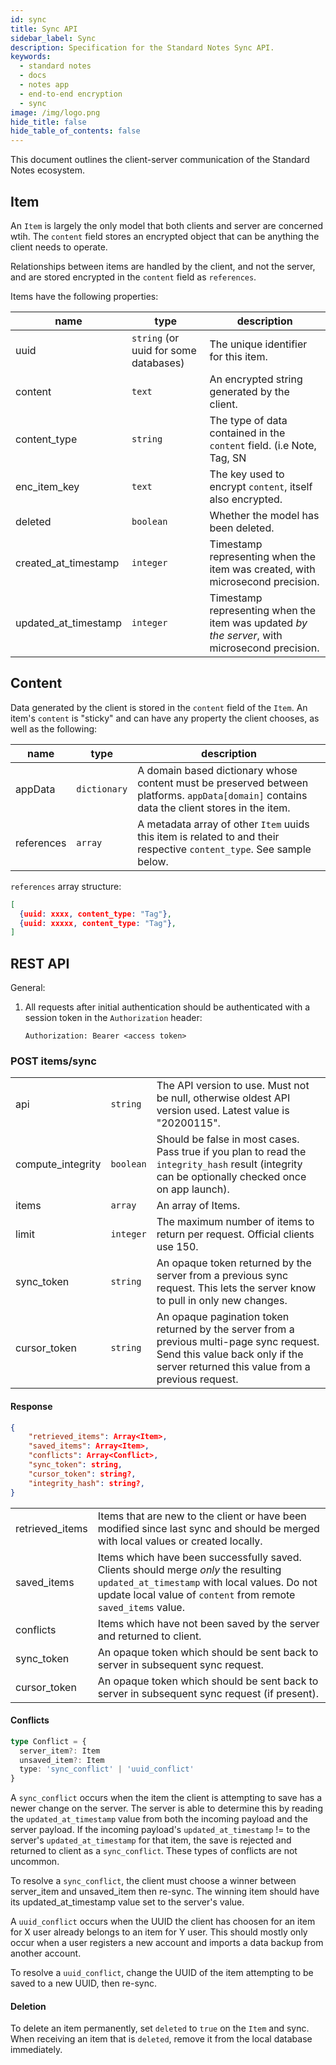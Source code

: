 ```yaml
---
id: sync
title: Sync API
sidebar_label: Sync
description: Specification for the Standard Notes Sync API.
keywords:
  - standard notes
  - docs
  - notes app
  - end-to-end encryption
  - sync
image: /img/logo.png
hide_title: false
hide_table_of_contents: false
---
```


This document outlines the client-server communication of the Standard Notes ecosystem.

## Item

An `Item` is largely the only model that both clients and server are concerned wtih. The `content` field stores an encrypted object that can be anything the client needs to operate.

Relationships between items are handled by the client, and not the server, and are stored encrypted in the `content` field as `references`.

Items have the following properties:

| name         | type                                | description                                                                                  |
| ------------ | ----------------------------------- | -------------------------------------------------------------------------------------------- |
| uuid         | `string` (or uuid for some databases) | The unique identifier for this item.                                                        |
| content      | `text`                                | An encrypted string generated by the client.                                           |
| content_type | `string`                              | The type of data contained in the `content` field. (i.e Note, Tag, SN|Component, etc.) |
| enc_item_key | `text`                                | The key used to encrypt `content`, itself also encrypted.                                           |
| deleted      | `boolean`                                | Whether the model has been deleted.                                                          |
| created_at_timestamp   | `integer`                                | Timestamp representing when the item was created, with microsecond precision.                                                              |
| updated_at_timestamp   | `integer`                                | Timestamp representing when the item was updated _by the server_, with microsecond precision.                                                             |

## Content

Data generated by the client is stored in the `content` field of the `Item`. An item's `content` is "sticky" and can have any property the client chooses, as well as the following:

| name       | type       | description                                                                                                                                 |
| ---------- | ---------- | ------------------------------------------------------------------------------------------------------------------------------------------- |
| appData    | `dictionary` | A domain based dictionary whose content must be preserved between platforms. `appData[domain]` contains data the client stores in the item. |
| references | `array`      | A metadata array of other `Item` uuids this item is related to and their respective `content_type`. See sample below.                      |

`references` array structure:

```JSON
[
  {uuid: xxxx, content_type: "Tag"},
  {uuid: xxxxx, content_type: "Tag"},
]
```

## REST API

General:

1.  All requests after initial authentication should be authenticated with a session token in the `Authorization` header:

    ```
    Authorization: Bearer <access token>

    ```

### POST items/sync

|          |   |             |
|-------------------|---------|---------------------------------------------------------------------------------------------------------------------------------------------------------------------------------|
| api               | `string`  | The API version to use. Must not be null, otherwise oldest API version used. Latest value is "20200115".                                                                         |
| compute_integrity | `boolean` | Should be false in most cases. Pass true if you plan to read the `integrity_hash` result (integrity can be optionally checked once on app launch).                                           |
| items             | `array`   | An array of Items.                                                                                                                                                              |
| limit             | `integer` | The maximum number of items to return per request. Official clients use 150.                                                                                                    |
| sync_token        | `string`  | An opaque token returned by the server from a previous sync request. This lets the server know to pull in only new changes.                                                     |
| cursor_token      | `string`  | An opaque pagination token returned by the server from a previous multi-page sync request. Send this value back only if the server returned this value from a previous request. |

#### Response

```JSON
{
    "retrieved_items": Array<Item>,
    "saved_items": Array<Item>,
    "conflicts": Array<Conflict>,
    "sync_token": string,
    "cursor_token": string?,
    "integrity_hash": string?,
}
```

|          |             |
|-----------------|-----------------------------------------------------------------------------------------------------------------------------------------------------------------------------------------------------|
| retrieved_items | Items that are new to the client or have been modified since last sync and should be merged with local values or created locally.                                                                   |
| saved_items     | Items which have been successfully saved. Clients should merge *only* the resulting `updated_at_timestamp` with local values. Do not update local value of `content` from remote `saved_items` value. |
| conflicts       | Items which have not been saved by the server and returned to client.                                                                                                                               |
| sync_token      | An opaque token which should be sent back to server in subsequent sync request.                                                                                                                     |
| cursor_token    | An opaque token which should be sent back to server in subsequent sync request (if present).                                                                                                        |

#### Conflicts

```typescript
type Conflict = {
  server_item?: Item
  unsaved_item?: Item
  type: 'sync_conflict' | 'uuid_conflict'
}
```

A `sync_conflict` occurs when the item the client is attempting to save has a newer change on the server. The server is able to determine this by reading the `updated_at_timestamp` value from both the incoming payload and the server payload. If the incoming payload's `updated_at_timestamp` != to the server's `updated_at_timestamp` for that item, the save is rejected and returned to client as a `sync_conflict`. These types of conflicts are not uncommon.

To resolve a `sync_conflict`, the client must choose a winner between server_item and unsaved_item then re-sync. The winning item should have its updated_at_timestamp value set to the server's value.

A `uuid_conflict` occurs when the UUID the client has choosen for an item for X user already belongs to an item for Y user. This should mostly only occur when a user registers a new account and imports a data backup from another account.

To resolve a `uuid_conflict`, change the UUID of the item attempting to be saved to a new UUID, then re-sync.

#### Deletion

To delete an item permanently, set `deleted` to `true` on the `Item` and sync. When receiving an item that is `deleted`, remove it from the local database immediately.
